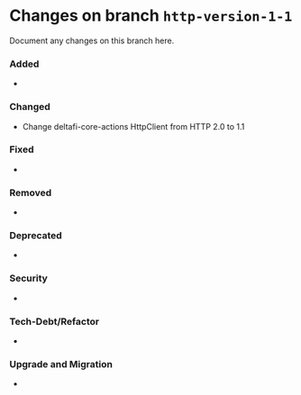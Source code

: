 # Changes on branch `http-version-1-1`
Document any changes on this branch here.
### Added
- 

### Changed
- Change deltafi-core-actions HttpClient from HTTP 2.0 to 1.1

### Fixed
- 

### Removed
- 

### Deprecated
- 

### Security
- 

### Tech-Debt/Refactor
- 

### Upgrade and Migration
- 
